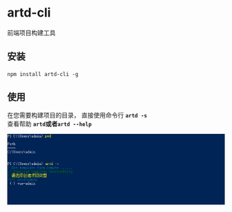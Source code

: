 # artd-cli

前端项目构建工具

## 安装

`npm install artd-cli -g`

## 使用

在您需要构建项目的目录， 直接使用命令行 **`artd -s`**                                       
查看帮助 **`artd`或者`artd --help`**                                    
                    
![screenshot.png](./static/img/screenshot.png)